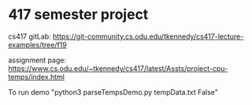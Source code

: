 # 417 semester project

cs417 gitLab: https://git-community.cs.odu.edu/tkennedy/cs417-lecture-examples/tree/f19

assignment page: https://www.cs.odu.edu/~tkennedy/cs417/latest/Assts/project-cpu-temps/index.html

To run demo "python3 parseTempsDemo.py tempData.txt False"
